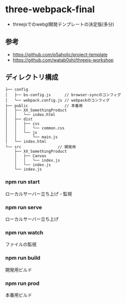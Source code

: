 # three-webpack-final
- threejsでのwebgl開発テンプレートの決定版(多分)
## 参考
- https://github.com/p5aholic/project-template
- https://github.com/watab0shi/threejs-workshop
## ディレクトリ構成
```text
├── config
│   ├── bs-config.js      // browser-syncのコンフィグ
│   └── webpack.config.js // webpackのコンフィグ
├── public                // 本番用
│   ├── XX_SomethingProduct
│   │   └── index.html
│   ├── dist
│   │   ├── css
│   │   │   └── common.css
│   │   └── js
│   │       └── main.js
│   └── index.html
└── src                // 開発用
    ├── XX_SomethingProduct
    │   ├── Canvas
    │   │   └── index.js
    │   └── index.js
    └── index.js
```
### npm run start
ローカルサーバー立ち上げ・監視
### npm run serve
ローカルサーバー立ち上げ
### npm run watch
ファイルの監視
### npm run build
開発用ビルド
### npm run prod
本番用ビルド
